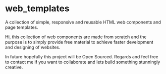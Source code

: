# web_templates
A collection of simple, responsive and reusable HTML web components and page templates. 

Hi, this collection of web components are made from scratch and the purpose is to simply
provide free material to achieve faster development and designing of websites.

In future hopefully this project will be Open Sourced.
Regards and feel free to contact me if you want to collaborate and lets build something stunningly creative.

